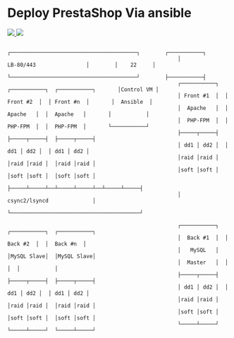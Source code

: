 # Deploy PrestaShop Via ansible

<a href="https://portal.azure.com/#create/Microsoft.Template/uri/https%3A%2F%2Fraw.githubusercontent.com%2Fherveleclerc%2Farm-lamp%2Fmaster%2Fazuredeploy.json" target="_blank">
    <img src="http://azuredeploy.net/deploybutton.png"/>
</a>
<a href="http://armviz.io/#/?load=https%3A%2F%2Fraw.githubusercontent.com%2Fherveleclerc%2Farm-lamp%2Fmaster%2Fazuredeploy.json" target="_blank">
    <img src="http://armviz.io/visualizebutton.png"/>
</a>


                                                          ┌────────────────────────────────────────┐        ┌───────────┐
                                                          │               LB-80/443                │        │    22     │
                                                          └────────────────────────────────────────┘        ├───────────┤
                                                          ┌───────────┐  ┌───────────┐  ┌───────────┐       │Control VM │
                                                          │ Front #1  │  │ Front #2  │  │ Front #n  │       │  Ansible  │
                                                          │  Apache   │  │  Apache   │  │  Apache   │       │           │
                                                          │  PHP-FPM  │  │  PHP-FPM  │  │  PHP-FPM  │       └───────────┘
                                                          ├─────┬─────┤  ├─────┬─────┤  ├─────┬─────┤                    
                                                          │ dd1 │ dd2 │  │ dd1 │ dd2 │  │ dd1 │ dd2 │                    
                                                          │raid │raid │  │raid │raid │  │raid │raid │                    
                                                          │soft │soft │  │soft │soft │  │soft │soft │                    
                                                          ├─────┴─────┴──┴─────┴─────┴──┴─────┴─────┤                    
                                                          │              csync2/lsyncd              │                    
                                                          └─────────────────────────────────────────┘                    
                                                                                                                        
                                                          ┌───────────┐  ┌───────────┐  ┌───────────┐                    
                                                          │  Back #1  │  │  Back #2  │  │  Back #n  │                    
                                                          │   MySQL   │  │MySQL Slave│  │MySQL Slave│                    
                                                          │  Master   │  │           │  │           │                    
                                                          ├─────┬─────┤  ├─────┬─────┤  ├─────┬─────┤                    
                                                          │ dd1 │ dd2 │  │ dd1 │ dd2 │  │ dd1 │ dd2 │                    
                                                          │raid │raid │  │raid │raid │  │raid │raid │                    
                                                          │soft │soft │  │soft │soft │  │soft │soft │                    
                                                          └─────┴─────┘  └─────┴─────┘  └─────┴─────┘                    